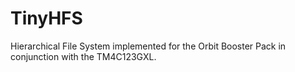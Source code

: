 # TinyHFS
Hierarchical File System implemented for the Orbit Booster Pack in conjunction with the TM4C123GXL.
